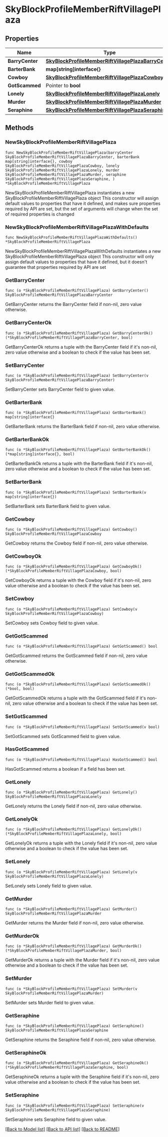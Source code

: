 # SkyBlockProfileMemberRiftVillagePlaza

## Properties

Name | Type | Description | Notes
------------ | ------------- | ------------- | -------------
**BarryCenter** | [**SkyBlockProfileMemberRiftVillagePlazaBarryCenter**](SkyBlockProfileMemberRiftVillagePlazaBarryCenter.md) |  | 
**BarterBank** | **map[string]interface{}** |  | 
**Cowboy** | [**SkyBlockProfileMemberRiftVillagePlazaCowboy**](SkyBlockProfileMemberRiftVillagePlazaCowboy.md) |  | 
**GotScammed** | Pointer to **bool** |  | [optional] 
**Lonely** | [**SkyBlockProfileMemberRiftVillagePlazaLonely**](SkyBlockProfileMemberRiftVillagePlazaLonely.md) |  | 
**Murder** | [**SkyBlockProfileMemberRiftVillagePlazaMurder**](SkyBlockProfileMemberRiftVillagePlazaMurder.md) |  | 
**Seraphine** | [**SkyBlockProfileMemberRiftVillagePlazaSeraphine**](SkyBlockProfileMemberRiftVillagePlazaSeraphine.md) |  | 

## Methods

### NewSkyBlockProfileMemberRiftVillagePlaza

`func NewSkyBlockProfileMemberRiftVillagePlaza(barryCenter SkyBlockProfileMemberRiftVillagePlazaBarryCenter, barterBank map[string]interface{}, cowboy SkyBlockProfileMemberRiftVillagePlazaCowboy, lonely SkyBlockProfileMemberRiftVillagePlazaLonely, murder SkyBlockProfileMemberRiftVillagePlazaMurder, seraphine SkyBlockProfileMemberRiftVillagePlazaSeraphine, ) *SkyBlockProfileMemberRiftVillagePlaza`

NewSkyBlockProfileMemberRiftVillagePlaza instantiates a new SkyBlockProfileMemberRiftVillagePlaza object
This constructor will assign default values to properties that have it defined,
and makes sure properties required by API are set, but the set of arguments
will change when the set of required properties is changed

### NewSkyBlockProfileMemberRiftVillagePlazaWithDefaults

`func NewSkyBlockProfileMemberRiftVillagePlazaWithDefaults() *SkyBlockProfileMemberRiftVillagePlaza`

NewSkyBlockProfileMemberRiftVillagePlazaWithDefaults instantiates a new SkyBlockProfileMemberRiftVillagePlaza object
This constructor will only assign default values to properties that have it defined,
but it doesn't guarantee that properties required by API are set

### GetBarryCenter

`func (o *SkyBlockProfileMemberRiftVillagePlaza) GetBarryCenter() SkyBlockProfileMemberRiftVillagePlazaBarryCenter`

GetBarryCenter returns the BarryCenter field if non-nil, zero value otherwise.

### GetBarryCenterOk

`func (o *SkyBlockProfileMemberRiftVillagePlaza) GetBarryCenterOk() (*SkyBlockProfileMemberRiftVillagePlazaBarryCenter, bool)`

GetBarryCenterOk returns a tuple with the BarryCenter field if it's non-nil, zero value otherwise
and a boolean to check if the value has been set.

### SetBarryCenter

`func (o *SkyBlockProfileMemberRiftVillagePlaza) SetBarryCenter(v SkyBlockProfileMemberRiftVillagePlazaBarryCenter)`

SetBarryCenter sets BarryCenter field to given value.


### GetBarterBank

`func (o *SkyBlockProfileMemberRiftVillagePlaza) GetBarterBank() map[string]interface{}`

GetBarterBank returns the BarterBank field if non-nil, zero value otherwise.

### GetBarterBankOk

`func (o *SkyBlockProfileMemberRiftVillagePlaza) GetBarterBankOk() (*map[string]interface{}, bool)`

GetBarterBankOk returns a tuple with the BarterBank field if it's non-nil, zero value otherwise
and a boolean to check if the value has been set.

### SetBarterBank

`func (o *SkyBlockProfileMemberRiftVillagePlaza) SetBarterBank(v map[string]interface{})`

SetBarterBank sets BarterBank field to given value.


### GetCowboy

`func (o *SkyBlockProfileMemberRiftVillagePlaza) GetCowboy() SkyBlockProfileMemberRiftVillagePlazaCowboy`

GetCowboy returns the Cowboy field if non-nil, zero value otherwise.

### GetCowboyOk

`func (o *SkyBlockProfileMemberRiftVillagePlaza) GetCowboyOk() (*SkyBlockProfileMemberRiftVillagePlazaCowboy, bool)`

GetCowboyOk returns a tuple with the Cowboy field if it's non-nil, zero value otherwise
and a boolean to check if the value has been set.

### SetCowboy

`func (o *SkyBlockProfileMemberRiftVillagePlaza) SetCowboy(v SkyBlockProfileMemberRiftVillagePlazaCowboy)`

SetCowboy sets Cowboy field to given value.


### GetGotScammed

`func (o *SkyBlockProfileMemberRiftVillagePlaza) GetGotScammed() bool`

GetGotScammed returns the GotScammed field if non-nil, zero value otherwise.

### GetGotScammedOk

`func (o *SkyBlockProfileMemberRiftVillagePlaza) GetGotScammedOk() (*bool, bool)`

GetGotScammedOk returns a tuple with the GotScammed field if it's non-nil, zero value otherwise
and a boolean to check if the value has been set.

### SetGotScammed

`func (o *SkyBlockProfileMemberRiftVillagePlaza) SetGotScammed(v bool)`

SetGotScammed sets GotScammed field to given value.

### HasGotScammed

`func (o *SkyBlockProfileMemberRiftVillagePlaza) HasGotScammed() bool`

HasGotScammed returns a boolean if a field has been set.

### GetLonely

`func (o *SkyBlockProfileMemberRiftVillagePlaza) GetLonely() SkyBlockProfileMemberRiftVillagePlazaLonely`

GetLonely returns the Lonely field if non-nil, zero value otherwise.

### GetLonelyOk

`func (o *SkyBlockProfileMemberRiftVillagePlaza) GetLonelyOk() (*SkyBlockProfileMemberRiftVillagePlazaLonely, bool)`

GetLonelyOk returns a tuple with the Lonely field if it's non-nil, zero value otherwise
and a boolean to check if the value has been set.

### SetLonely

`func (o *SkyBlockProfileMemberRiftVillagePlaza) SetLonely(v SkyBlockProfileMemberRiftVillagePlazaLonely)`

SetLonely sets Lonely field to given value.


### GetMurder

`func (o *SkyBlockProfileMemberRiftVillagePlaza) GetMurder() SkyBlockProfileMemberRiftVillagePlazaMurder`

GetMurder returns the Murder field if non-nil, zero value otherwise.

### GetMurderOk

`func (o *SkyBlockProfileMemberRiftVillagePlaza) GetMurderOk() (*SkyBlockProfileMemberRiftVillagePlazaMurder, bool)`

GetMurderOk returns a tuple with the Murder field if it's non-nil, zero value otherwise
and a boolean to check if the value has been set.

### SetMurder

`func (o *SkyBlockProfileMemberRiftVillagePlaza) SetMurder(v SkyBlockProfileMemberRiftVillagePlazaMurder)`

SetMurder sets Murder field to given value.


### GetSeraphine

`func (o *SkyBlockProfileMemberRiftVillagePlaza) GetSeraphine() SkyBlockProfileMemberRiftVillagePlazaSeraphine`

GetSeraphine returns the Seraphine field if non-nil, zero value otherwise.

### GetSeraphineOk

`func (o *SkyBlockProfileMemberRiftVillagePlaza) GetSeraphineOk() (*SkyBlockProfileMemberRiftVillagePlazaSeraphine, bool)`

GetSeraphineOk returns a tuple with the Seraphine field if it's non-nil, zero value otherwise
and a boolean to check if the value has been set.

### SetSeraphine

`func (o *SkyBlockProfileMemberRiftVillagePlaza) SetSeraphine(v SkyBlockProfileMemberRiftVillagePlazaSeraphine)`

SetSeraphine sets Seraphine field to given value.



[[Back to Model list]](../README.md#documentation-for-models) [[Back to API list]](../README.md#documentation-for-api-endpoints) [[Back to README]](../README.md)


